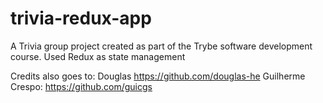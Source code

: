 # trivia-redux-app
A Trivia group project created as part of the Trybe software development course.
Used Redux as state management

Credits also goes to:
Douglas https://github.com/douglas-he
Guilherme Crespo: https://github.com/guicgs
